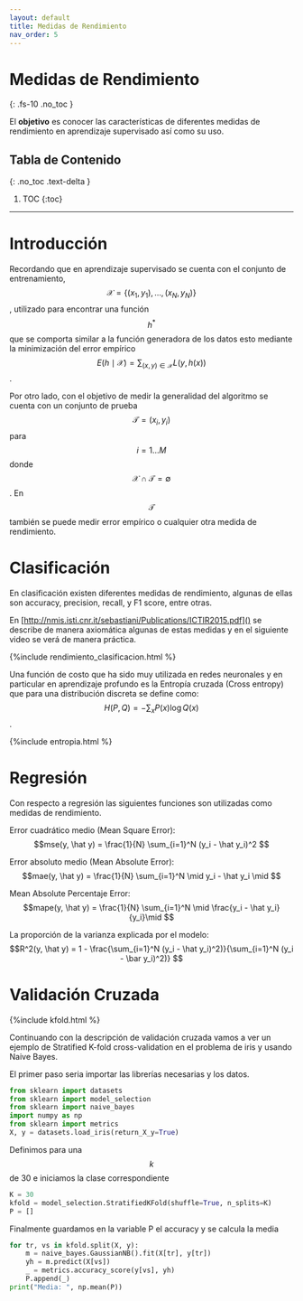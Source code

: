 ```yaml
---
layout: default
title: Medidas de Rendimiento
nav_order: 5
---
```


# Medidas de Rendimiento
{: .fs-10 .no_toc }

El **objetivo** es conocer las características de diferentes medidas de rendimiento en aprendizaje supervisado así como su uso.

## Tabla de Contenido
{: .no_toc .text-delta }

1. TOC
{:toc}

---

# Introducción

Recordando que en aprendizaje supervisado se cuenta con el conjunto de entrenamiento, $$\mathcal X = \{ (x_1, y_1), \ldots, (x_N, y_N )\}$$, utilizado para encontrar una función $$h^*$$ que se comporta similar a la función generadora de los datos esto mediante la minimización del error empírico $$E(h \mid \mathcal X) = \sum_{(x, y) \in \mathcal X} L(y, h(x))$$.

Por otro lado, con el objetivo de medir la generalidad del algoritmo se cuenta con un conjunto de prueba $$\mathcal T={(x_i, y_i)}$$ para $$i=1 \ldots M$$ donde $$\mathcal X \cap \mathcal T = \emptyset$$. En $$\mathcal T$$ también se puede medir error empírico o cualquier otra medida de rendimiento.

# Clasificación

En clasificación existen diferentes medidas de rendimiento, algunas de ellas son accuracy, precision, recall, y F1 score, entre otras. 

En [http://nmis.isti.cnr.it/sebastiani/Publications/ICTIR2015.pdf]() se describe de manera axiomática algunas de estas medidas y en el siguiente video se verá de manera práctica. 

{%include rendimiento_clasificacion.html %}

Una función de costo que ha sido muy utilizada en redes neuronales y en particular en aprendizaje profundo es la Entropía cruzada (Cross entropy) que para una distribución discreta se define como: $$H(P, Q) = - \sum_x P(x) \log Q(x)$$.

{%include entropia.html %}

# Regresión

Con respecto a regresión las siguientes funciones son utilizadas como medidas de rendimiento.

Error cuadrático medio (Mean Square Error): $$mse(y, \hat y) = \frac{1}{N} \sum_{i=1}^N (y_i - \hat y_i)^2 $$

Error absoluto medio (Mean Absolute Error): $$mae(y, \hat y) = \frac{1}{N} \sum_{i=1}^N \mid y_i - \hat y_i \mid $$

Mean Absolute Percentaje Error: $$mape(y, \hat y) = \frac{1}{N} \sum_{i=1}^N \mid \frac{y_i - \hat y_i}{y_i}\mid $$

La proporción de la varianza explicada por el modelo: $$R^2(y, \hat y) = 1 - \frac{\sum_{i=1}^N (y_i - \hat y_i)^2)}{\sum_{i=1}^N (y_i - \bar y_i)^2)} $$

# Validación Cruzada

{%include kfold.html %}

Continuando con la descripción de validación cruzada vamos a ver un ejemplo de Stratified K-fold cross-validation en el problema de iris y usando Naive Bayes.

El primer paso seria importar las librerías necesarias y los datos.

```python
from sklearn import datasets
from sklearn import model_selection
from sklearn import naive_bayes
import numpy as np
from sklearn import metrics
X, y = datasets.load_iris(return_X_y=True)
````

Definimos para una $$k$$ de 30 e iniciamos la clase correspondiente

```python
K = 30
kfold = model_selection.StratifiedKFold(shuffle=True, n_splits=K)
P = []
```
Finalmente guardamos en la variable P el accuracy y se calcula la media

```python
for tr, vs in kfold.split(X, y):
    m = naive_bayes.GaussianNB().fit(X[tr], y[tr])
    yh = m.predict(X[vs])
    _ = metrics.accuracy_score(y[vs], yh)
    P.append(_)
print("Media: ", np.mean(P))
```